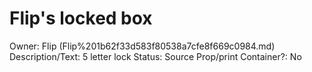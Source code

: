 # Flip's locked box

Owner: Flip (Flip%201b62f33d583f80538a7cfe8f669c0984.md)
Description/Text: 5 letter lock
Status: Source Prop/print
Container?: No